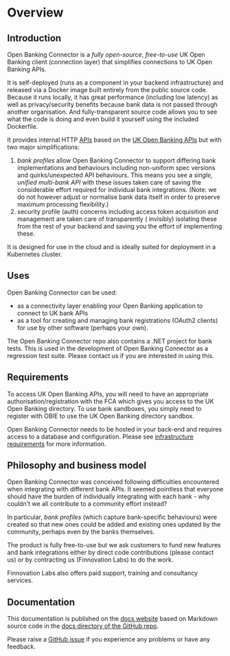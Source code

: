 # Overview

## Introduction

Open Banking Connector is a *fully open-source*, *free-to-use* UK Open Banking client (connection layer) that simplifies
connections to UK Open Banking APIs.

It is self-deployed (runs as a component in your backend infrastructure) and released via a Docker image built entirely
from the public source code. Because it runs locally, it has great performance (including low latency) as well as
privacy/security benefits because bank data is not passed through another organisation. And fully-transparent source
code allows you to see what the code is doing and even build it yourself using the included Dockerfile.

It provides internal HTTP [APIs](./apis/README.md) based on
the [UK Open Banking APIs](https://standards.openbanking.org.uk/specifications/) but with two major simplifications:

1. *bank profiles* allow Open Banking Connector to support differing bank implementations and behaviours including
   non-uniform spec versions and quirks/unexpected API behaviours. This means you see a *single, unified multi-bank API*
   with these issues taken care of saving the considerable effort required for individual bank integrations. (Note: we
   do not however adjust or normalise bank data itself in order to preserve maximum processing flexibility.)
2. security profile (auth) concerns including access token acquisition and management are taken care of transparently (
   invisibly) isolating these from the rest of your backend and saving you the effort of implementing these.

It is designed for use in the cloud and is ideally suited for deployment in a Kubernetes cluster.

## Uses

Open Banking Connector can be used:

- as a connectivity layer enabling your Open Banking application to connect to UK bank APIs
- as a tool for creating and managing bank registrations (OAuth2 clients) for use by other software (perhaps your own).

The Open Banking Connector repo also contains a .NET project for bank tests. This is used in the development of Open
Banking Connector as a regression test suite. Please contact us if you are interested in using this.

## Requirements

To access UK Open Banking APIs, you will need to have an appropriate authorisation/registration with the FCA which gives
you access to the UK Open Banking directory. To use bank sandboxes, you simply need to register with OBIE to use the UK
Open Banking directory sandbox.

Open Banking Connector needs to be hosted in your back-end and requires access to a database and configuration. Please
see [infrastructure requirements](./guide/README.md#what-are-open-banking-connectors-infrastructure-requirements) for
more information.

## Philosophy and business model

Open Banking Connector was conceived following difficulties encountered when integrating with different bank APIs. It
seemed pointless that everyone should have the burden of individually integrating with each bank - why couldn't we all
contribute to a community effort instead?

In particular, *bank profiles* (which capture bank-specific behaviours) were created so that new ones could be added and
existing ones updated by the community, perhaps even by the banks themselves.

The product is fully free-to-use but we ask customers to fund new features and bank integrations either by direct code
contributions (please contact us) or by contracting us (Finnovation Labs) to do the work.

Finnovation Labs also offers paid support, training and consultancy services.

## Documentation

This documentation is published on the [docs website](https://docs.openbankingconnector.io/) based on Markdown source
code in the [docs directory of the GitHub repo](https://github.com/finlabsuk/open-banking-connector/tree/master/docs).

Please raise a [GitHub issue](https://github.com/finlabsuk/open-banking-connector/issues) if you experience any problems
or have any feedback.
